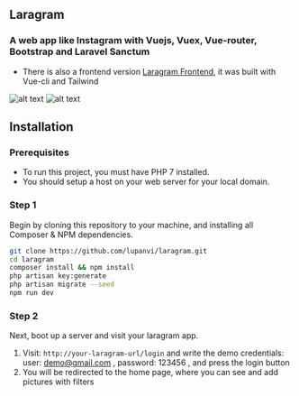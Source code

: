 ## Laragram


### A web app like Instagram with Vuejs, Vuex, Vue-router, Bootstrap and Laravel Sanctum

* There is also a frontend version [Laragram Frontend](https://github.com/lupanvi/laragram-frontend-vue-tailwind), it was built with Vue-cli and Tailwind

![alt text](docs/laragram1.jpg)
![alt text](docs/laragram2.jpg)


## Installation

### Prerequisites

* To run this project, you must have PHP 7 installed.
* You should setup a host on your web server for your local domain.


### Step 1

 Begin by cloning this repository to your machine, and installing all Composer & NPM dependencies.

```bash
git clone https://github.com/lupanvi/laragram.git
cd laragram
composer install && npm install
php artisan key:generate
php artisan migrate --seed
npm run dev
```

### Step 2

Next, boot up a server and visit your laragram app. 

1. Visit: `http://your-laragram-url/login` and write the demo credentials:
	user: demo@gmail.com , password: 123456 , and press the login button
2. You will be redirected to the home page, where you can see and add pictures with filters
